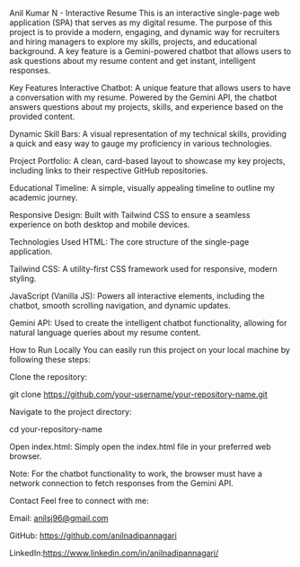 Anil Kumar N - Interactive Resume
This is an interactive single-page web application (SPA) that serves as my digital resume. The purpose of this project is to provide a modern, engaging, and dynamic way for recruiters and hiring managers to explore my skills, projects, and educational background. A key feature is a Gemini-powered chatbot that allows users to ask questions about my resume content and get instant, intelligent responses.

Key Features
Interactive Chatbot: A unique feature that allows users to have a conversation with my resume. Powered by the Gemini API, the chatbot answers questions about my projects, skills, and experience based on the provided content.

Dynamic Skill Bars: A visual representation of my technical skills, providing a quick and easy way to gauge my proficiency in various technologies.

Project Portfolio: A clean, card-based layout to showcase my key projects, including links to their respective GitHub repositories.

Educational Timeline: A simple, visually appealing timeline to outline my academic journey.

Responsive Design: Built with Tailwind CSS to ensure a seamless experience on both desktop and mobile devices.

Technologies Used
HTML: The core structure of the single-page application.

Tailwind CSS: A utility-first CSS framework used for responsive, modern styling.

JavaScript (Vanilla JS): Powers all interactive elements, including the chatbot, smooth scrolling navigation, and dynamic updates.

Gemini API: Used to create the intelligent chatbot functionality, allowing for natural language queries about my resume content.

How to Run Locally
You can easily run this project on your local machine by following these steps:

Clone the repository:

git clone https://github.com/your-username/your-repository-name.git

Navigate to the project directory:

cd your-repository-name

Open index.html: Simply open the index.html file in your preferred web browser.

Note: For the chatbot functionality to work, the browser must have a network connection to fetch responses from the Gemini API.

Contact
Feel free to connect with me:

Email: anilsj96@gmail.com

GitHub: https://github.com/anilnadipannagari

LinkedIn:https://www.linkedin.com/in/anilnadipannagari/
